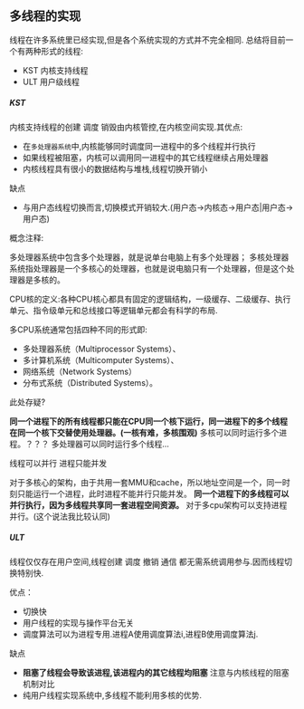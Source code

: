## 多线程的实现

线程在许多系统里已经实现,但是各个系统实现的方式并不完全相同.
总结将目前一个有两种形式的线程:

 - KST 内核支持线程
 - ULT 用户级线程

##### KST

内核支持线程的创建 调度 销毁由内核管控,在内核空间实现.其优点:

 - 在`多处理器系统`中,内核能够同时调度同一进程中的多个线程并行执行 
 - 如果线程被阻塞，内核可以调用同一进程中的其它线程继续占用处理器 
 - 内核线程具有很小的数据结构与堆栈,线程切换开销小
 
缺点

 - 与用户态线程切换而言,切换模式开销较大.(用户态->内核态->用户态|用户态->用户态) 

概念注释:

多处理器系统中包含多个处理器，就是说单台电脑上有多个处理器；
多核处理器系统指处理器是一个多核心的处理器，也就是说电脑只有一个处理器，但是这个处理器是多核的。

CPU核的定义:各种CPU核心都具有固定的逻辑结构，一级缓存、二级缓存、执行单元、指令级单元和总线接口等逻辑单元都会有科学的布局.

多CPU系统通常包括四种不同的形式即:

 - 多处理器系统（Multiprocessor Systems）、
 - 多计算机系统（Multicomputer Systems）、 
 - 网络系统（Network Systems）
 - 分布式系统（Distributed Systems）。
 
此处存疑?

**同一个进程下的所有线程都只能在CPU同一个核下运行，同一进程下的多个线程在同一个核下交替使用处理器。(一核有难，多核围观)**
多核可以同时运行多个进程。？？？ 多处理器可以同时运行多个线程...

线程可以并行
进程只能并发

对于多核心的架构，由于共用一套MMU和cache，所以地址空间是一个，同一时刻只能运行一个进程，此时进程不能并行只能并发。
**同一个进程下的多线程可以并行执行，因为多线程共享同一套进程空间资源。**
对于多cpu架构可以支持进程并行。(这个说法我比较认同)

##### ULT

线程仅仅存在用户空间,线程创建 调度 撤销 通信 都无需系统调用参与.因而线程切换特别快.

优点：

 - 切换快
 - 用户线程的实现与操作平台无关
 - 调度算法可以为进程专用.进程A使用调度算法i,进程B使用调度算法j.
 
缺点

 - **阻塞了线程会导致该进程,该进程内的其它线程均阻塞** 注意与内核线程的阻塞机制对比
 - 纯用户线程实现系统中,多线程不能利用多核的优势.